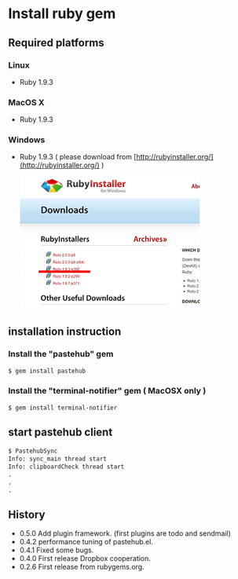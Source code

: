 Install ruby gem
=======================
 
## Required platforms

### Linux

- Ruby 1.9.3

### MacOS X

- Ruby 1.9.3

### Windows

- Ruby 1.9.3 ( please download from [http://rubyinstaller.org/](http://rubyinstaller.org/) )

  ![siteImage](rubyinstaller_win32.png)

## installation instruction

### Install the "pastehub" gem

 	$ gem install pastehub

### Install the "terminal-notifier" gem ( MacOSX only )

 	$ gem install terminal-notifier


## start pastehub client

	$ PastehubSync 
	Info: sync_main thread start
	Info: clipboardCheck thread start
	.
	.
	.

## History

+ 0.5.0 Add plugin framework. (first plugins are todo and sendmail)
+ 0.4.2 performance tuning of pastehub.el.
+ 0.4.1 Fixed some bugs.
+ 0.4.0 First release Dropbox cooperation.
+ 0.2.6 First release from rubygems.org.
